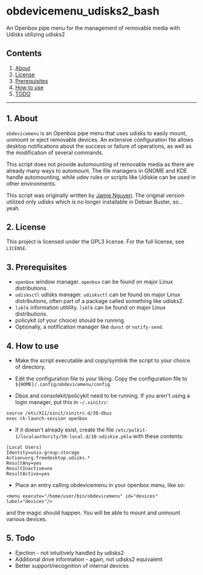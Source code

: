 # obdevicemenu_udisks2_bash
An Openbox pipe menu for the management of removable media with Udisks utilizing udisks2

## Contents
 1. [About](#1-about)
 2. [License](#2-license)
 3. [Prerequisites](#3-prerequisites)
 4. [How to use](#4-how-to-use)
 5. [TODO](#5-todo)

***
 
## 1. About

`obdevicemenu` is an Openbox pipe menu that uses udisks to easily mount, 
unmount or eject removable devices. An extensive configuration file allows 
desktop notifications about the success or failure of operations, as well as 
the modification of several commands.

This script does not provide automounting of removable media as there are 
already many ways to automount. The file managers in GNOME and KDE handle 
automounting, while udev rules or scripts like Udiskie can be used in other 
environments.

This script was originally written by 
[Jamie Nguyen](https://bbs.archlinux.org/viewtopic.php?id=114702). The original version 
utilized only udisks which is no longer installable in Debian Buster, so... yeah.

## 2. License

This project is licensed under the GPL3 license. For the full license, see `LICENSE`.


## 3. Prerequisites

 * `openbox` window manager. `openbox` can be found on major Linux distributions.
 * `udisksctl` udisks manager. `udisksctl` can be found on major Linux distributions, often part of a package called something like udisks2.  
 * `lsblk` information utitility. `lsblk` can be found on major Linux distributions.
 * policykit (of your choice) should be running.
 * Optionally, a notification manager like `dunst` or `notify-send`.

## 4. How to use

 * Make the script executable and copy/symlink the script to your choice of directory.
 * Edit the configuration file to your liking. Copy the configuration file to `${HOME}/.config/obdevicemenu/config` 


 * Dbus and consolekit/policykit need to be running. If you aren't using a login manager, put this in `~/.xinitrc`:
``` 
source /etc/X11/xinit/xinitrc.d/30-dbus
exec ck-launch-session openbox

```
 * If it doesn't already exist, create the file `/etc/polkit-1/localauthority/50-local.d/10-udiskie.pkla` with these contents:

```
[Local Users]
Identity=unix-group:storage
Action=org.freedesktop.udisks.*
ResultAny=yes
ResultInactive=no
ResultActive=yes
```

 * Place an entry calling obdevicemenu in your openbox menu, like so:

```
<menu execute="/home/user/bin/obdevicemenu" id="devices" label="devices"/>
```

and the magic should happen. You will be able to mount and unmount various devices.


## 5. Todo

 * Ejection - not intuitively handled by udisks2
 * Additional drive information - again, not udisks2 equivalent
 * Better support/recognition of internal devices
